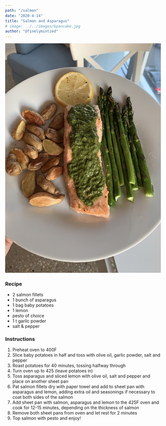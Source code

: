 ```yaml
---
path: "/salmon"
date: "2020-4-14"
title: "Salmon and Asparagus" 
# image: ../../images/bpancake.jpg
author: "@finelymintzed"
---
```

![Salmon and Asparagus](./salmon.JPG)


### Recipe 

* 2 salmon fillets
* 1 bunch of asparagus
* 1 bag baby potatoes
* 1 lemon
* pesto of choice
* 1 t garlic powder
* salt & pepper



### Instructions

1.	Preheat oven to 400F
2.	Slice baby potatoes in half and toss with olive oil, garlic powder, salt and pepper
3.	Roast potatoes for 40 minutes, tossing halfway through
4.	Turn oven up to 425 (leave potatoes in)
5.	 Toss asparagus and sliced lemon with olive oil, salt and pepper and place on another sheet pan
6.	Pat salmon fillets dry with paper towel and add to sheet pan with asparagus and lemon, adding extra oil and seasonings if necessary to coat both sides of the salmon
7.	Add sheet pan with salmon, asparagus and lemon to the 425F oven and cook for 12-15 minutes, depending on the thickness of salmon
8.	Remove both sheet pans from oven and let rest for 2 minutes
9. Top salmon with pesto and enjoy! 
